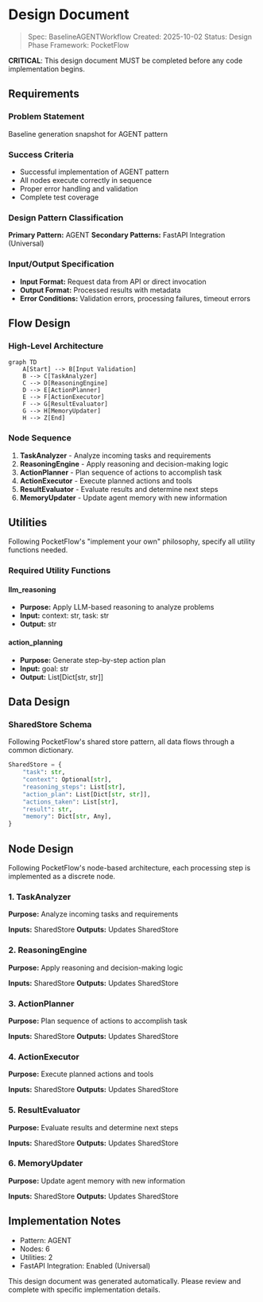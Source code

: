 # Design Document

> Spec: BaselineAGENTWorkflow
> Created: 2025-10-02
> Status: Design Phase
> Framework: PocketFlow

**CRITICAL**: This design document MUST be completed before any code implementation begins.

## Requirements

### Problem Statement
Baseline generation snapshot for AGENT pattern

### Success Criteria
- Successful implementation of AGENT pattern
- All nodes execute correctly in sequence
- Proper error handling and validation
- Complete test coverage

### Design Pattern Classification
**Primary Pattern:** AGENT
**Secondary Patterns:** FastAPI Integration (Universal)

### Input/Output Specification
- **Input Format:** Request data from API or direct invocation
- **Output Format:** Processed results with metadata
- **Error Conditions:** Validation errors, processing failures, timeout errors

## Flow Design

### High-Level Architecture
```mermaid
graph TD
    A[Start] --> B[Input Validation]
    B --> C[TaskAnalyzer]
    C --> D[ReasoningEngine]
    D --> E[ActionPlanner]
    E --> F[ActionExecutor]
    F --> G[ResultEvaluator]
    G --> H[MemoryUpdater]
    H --> Z[End]
```

### Node Sequence
1. **TaskAnalyzer** - Analyze incoming tasks and requirements
2. **ReasoningEngine** - Apply reasoning and decision-making logic
3. **ActionPlanner** - Plan sequence of actions to accomplish task
4. **ActionExecutor** - Execute planned actions and tools
5. **ResultEvaluator** - Evaluate results and determine next steps
6. **MemoryUpdater** - Update agent memory with new information

## Utilities

Following PocketFlow's "implement your own" philosophy, specify all utility functions needed.

### Required Utility Functions

#### llm_reasoning
- **Purpose:** Apply LLM-based reasoning to analyze problems
- **Input:** context: str, task: str
- **Output:** str

#### action_planning
- **Purpose:** Generate step-by-step action plan
- **Input:** goal: str
- **Output:** List[Dict[str, str]]


## Data Design

### SharedStore Schema
Following PocketFlow's shared store pattern, all data flows through a common dictionary.

```python
SharedStore = {
    "task": str,
    "context": Optional[str],
    "reasoning_steps": List[str],
    "action_plan": List[Dict[str, str]],
    "actions_taken": List[str],
    "result": str,
    "memory": Dict[str, Any],
}
```

## Node Design

Following PocketFlow's node-based architecture, each processing step is implemented as a discrete node.

### 1. TaskAnalyzer
**Purpose:** Analyze incoming tasks and requirements

**Inputs:** SharedStore
**Outputs:** Updates SharedStore

### 2. ReasoningEngine
**Purpose:** Apply reasoning and decision-making logic

**Inputs:** SharedStore
**Outputs:** Updates SharedStore

### 3. ActionPlanner
**Purpose:** Plan sequence of actions to accomplish task

**Inputs:** SharedStore
**Outputs:** Updates SharedStore

### 4. ActionExecutor
**Purpose:** Execute planned actions and tools

**Inputs:** SharedStore
**Outputs:** Updates SharedStore

### 5. ResultEvaluator
**Purpose:** Evaluate results and determine next steps

**Inputs:** SharedStore
**Outputs:** Updates SharedStore

### 6. MemoryUpdater
**Purpose:** Update agent memory with new information

**Inputs:** SharedStore
**Outputs:** Updates SharedStore


## Implementation Notes

- Pattern: AGENT
- Nodes: 6
- Utilities: 2
- FastAPI Integration: Enabled (Universal)

This design document was generated automatically. Please review and complete with specific implementation details.